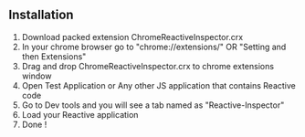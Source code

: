 ## Installation
1. Download packed extension ChromeReactiveInspector.crx
2. In your chrome browser go to "chrome://extensions/" OR "Setting and then Extensions"
3. Drag and drop ChromeReactiveInspector.crx to chrome extensions window
4. Open Test Application or Any other JS application that contains Reactive code
5. Go to Dev tools and you will see a tab named as "Reactive-Inspector" 
6. Load your Reactive application
7. Done ! 